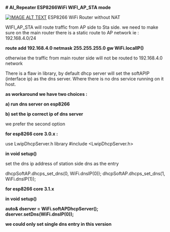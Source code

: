 <b># AI_Repeater ESP8266WiFi WIFI_AP_STA mode</b>

[![IMAGE ALT TEXT](http://img.youtube.com/vi/jaqputbJiU4/0.jpg)](http://www.youtube.com/watch?v=jaqputbJiU4 "Video Title")
ESP8266 WiFi Router without NAT


WIFI_AP_STA will route traffic from AP side to Sta side. we need to make sure on the main router there is a static route to AP network ie :  192.168.4.0/24

<b>route add 192.168.4.0 netmask 255.255.255.0 gw WiFi.localIP()</b>
 
otherwise the traffic from main router side will not be routed to 192.168.4.0  network

There is a flaw in library, by default dhcp server will set the softAPIP (interface ip) as the dns server. Where there is no dns service running on it host.

<b>as workaround  we have two choices :
<p>a) run dns server on esp8266</p>
<p>b) set the ip correct ip of dns server</b></p>


<p>we prefer the second option</p>

<b>for esp8266 core 3.0.x :</b>

use LwipDhcpServer.h library
#include <LwipDhcpServer.h>

<b>in void setup()</b>
<p>set the dns ip address of station side dns as the  entry</p>

dhcpSoftAP.dhcps_set_dns(0, WiFi.dnsIP(0));
dhcpSoftAP.dhcps_set_dns(1, WiFi.dnsIP(1));

<b>for esp8266 core 3.1.x<b>
<p>in void setup()</p></b>
 
auto& dserver = WiFi.softAPDhcpServer();
dserver.setDns(WiFi.dnsIP(0));

we could only set single dns entry in this version
